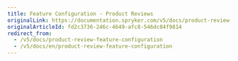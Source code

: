 ```yaml
---
title: Feature Configuration - Product Reviews
originalLink: https://documentation.spryker.com/v5/docs/product-review-feature-configuration
originalArticleId: fd2c3736-246c-4649-afc8-546dc04f9814
redirect_from:
  - /v5/docs/product-review-feature-configuration
  - /v5/docs/en/product-review-feature-configuration
---
```



